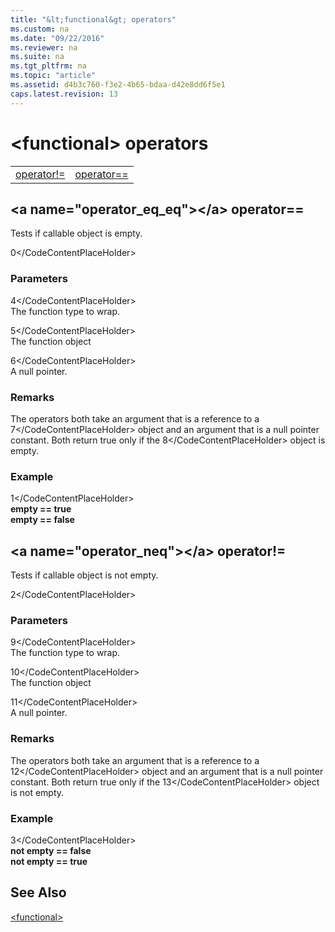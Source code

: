 ```yaml
---
title: "&lt;functional&gt; operators"
ms.custom: na
ms.date: "09/22/2016"
ms.reviewer: na
ms.suite: na
ms.tgt_pltfrm: na
ms.topic: "article"
ms.assetid: d4b3c760-f3e2-4b65-bdaa-d42e8dd6f5e1
caps.latest.revision: 13
---
```

# &lt;functional&gt; operators
|||  
|-|-|  
|[operator!=](#operator_neq)|[operator==](#operator_eq_eq)|  
  
##  \<a name="operator_eq_eq">\</a>  operator==  
 Tests if callable object is empty.  
  
<CodeContentPlaceHolder>0\</CodeContentPlaceHolder>  
### Parameters  
 <CodeContentPlaceHolder>4\</CodeContentPlaceHolder>  
 The function type to wrap.  
  
 <CodeContentPlaceHolder>5\</CodeContentPlaceHolder>  
 The function object  
  
 <CodeContentPlaceHolder>6\</CodeContentPlaceHolder>  
 A null pointer.  
  
### Remarks  
 The operators both take an argument that is a reference to a <CodeContentPlaceHolder>7\</CodeContentPlaceHolder> object and an argument that is a null pointer constant. Both return true only if the <CodeContentPlaceHolder>8\</CodeContentPlaceHolder> object is empty.  
  
### Example  
  
<CodeContentPlaceHolder>1\</CodeContentPlaceHolder>  
  **empty == true**  
**empty == false**    
##  \<a name="operator_neq">\</a>  operator!=  
 Tests if callable object is not empty.  
  
<CodeContentPlaceHolder>2\</CodeContentPlaceHolder>  
### Parameters  
 <CodeContentPlaceHolder>9\</CodeContentPlaceHolder>  
 The function type to wrap.  
  
 <CodeContentPlaceHolder>10\</CodeContentPlaceHolder>  
 The function object  
  
 <CodeContentPlaceHolder>11\</CodeContentPlaceHolder>  
 A null pointer.  
  
### Remarks  
 The operators both take an argument that is a reference to a <CodeContentPlaceHolder>12\</CodeContentPlaceHolder> object and an argument that is a null pointer constant. Both return true only if the <CodeContentPlaceHolder>13\</CodeContentPlaceHolder> object is not empty.  
  
### Example  
  
<CodeContentPlaceHolder>3\</CodeContentPlaceHolder>  
  **not empty == false**  
**not empty == true**    
## See Also  
 [&lt;functional&gt;](../vs140/-functional-.md)
